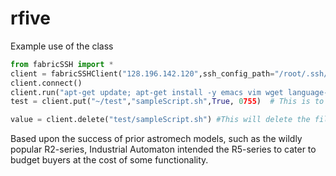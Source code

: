 rfive
=====

Example use of the class

```python
from fabricSSH import *
client = fabricSSHClient("128.196.142.120",ssh_config_path="/root/.ssh/config")
client.connect()
client.run("apt-get update; apt-get install -y emacs vim wget language-pack-en" + " make gcc g++ gettext texinfo autoconf automake")
test = client.put("~/test","sampleScript.sh",True, 0755)  # This is to copy a local version of sampleScript.sh over to a remote box. This will be placed in ~/test.

value = client.delete("test/sampleScript.sh") #This will delete the file sampleScript.sh
```



Based upon the success of prior astromech models, such as the wildly popular R2-series, Industrial Automaton intended the R5-series to cater to budget buyers at the cost of some functionality.
